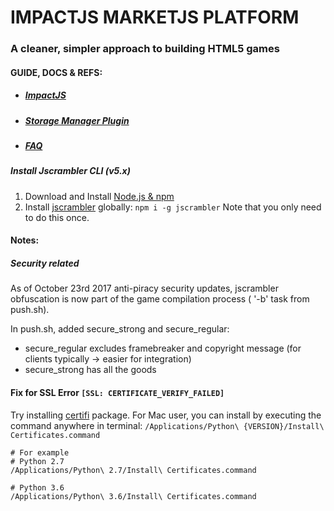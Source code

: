 IMPACTJS MARKETJS PLATFORM
==========================
### A cleaner, simpler approach to building HTML5 games

#### GUIDE, DOCS & REFS:
* ##### [ImpactJS](http://impactjs.com/documentation)
* ##### [Storage Manager Plugin](https://docs.google.com/document/d/14kzaC8yl2QbJzMFEIkIJWviY78GW0Cnz7WF9GRh9Klg/edit?usp=sharing)
* ##### [FAQ](https://bit.ly/mjs-faq)

##### Install Jscrambler CLI (v5.x)
1. Download and Install [Node.js & npm](https://docs.npmjs.com/getting-started/installing-node)
2. Install [jscrambler](https://www.npmjs.com/package/jscrambler) globally: `npm i -g jscrambler`
Note that you only need to do this once. 

#### Notes: 

##### Security related
As of October 23rd 2017 anti-piracy security updates, jscrambler obfuscation is now part of the game compilation process ( '-b' task from push.sh). 

In push.sh, added secure_strong and secure_regular: 

- secure_regular excludes framebreaker and copyright message (for clients typically -> easier for integration)  
- secure_strong has all the goods

#### Fix for SSL Error `[SSL: CERTIFICATE_VERIFY_FAILED]`
Try installing [certifi](https://pypi.org/project/certifi/) package. 
For Mac user, you can install by executing the command anywhere in terminal: `/Applications/Python\ {VERSION}/Install\ Certificates.command`

```shell
# For example
# Python 2.7
/Applications/Python\ 2.7/Install\ Certificates.command

# Python 3.6
/Applications/Python\ 3.6/Install\ Certificates.command


